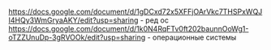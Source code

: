 https://docs.google.com/document/d/1gDCxd72x5XFFjOArVkc7THSPxWQJI4HQy3WmGryaAKY/edit?usp=sharing - ред ос
https://docs.google.com/document/d/1k0N4RqFTv0ft202baunnOoWg1-oTZZUnuDp-3gRVOOk/edit?usp=sharing - операционные системы
